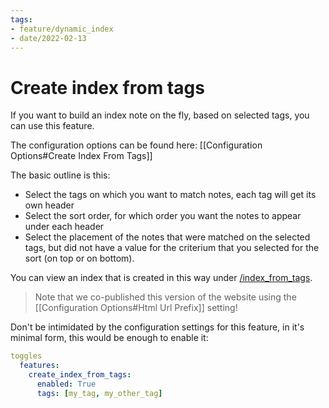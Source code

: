 ```yaml
---
tags:
- feature/dynamic_index
- date/2022-02-13
---
```


# Create index from tags
If you want to build an index note on the fly, based on selected tags, you can use this feature.

The configuration options can be found here: [[Configuration Options#Create Index From Tags]]

The basic outline is this:
- Select the tags on which you want to match notes, each tag will get its own header
- Select the sort order, for which order you want the notes to appear under each header
- Select the placement of the notes that were matched on the selected tags, but did not have a value for the criterium that you selected for the sort (on top or on bottom).

You can view an index that is created in this way under [/index_from_tags](/index_from_tags). 

> Note that we co-published this version of the website using the [[Configuration Options#Html Url Prefix]] setting!

Don't be intimidated by the configuration settings for this feature, in it's minimal form, this would be enough to enable it:

``` yaml
toggles
  features:
    create_index_from_tags:
      enabled: True
      tags: [my_tag, my_other_tag]
```

